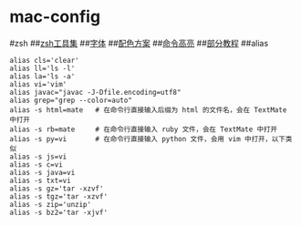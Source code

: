 # mac-config

#zsh
##[zsh工具集](https://github.com/robbyrussell/oh-my-zsh)
##[字体](https://github.com/powerline/fonts)
##[配色方案](https://github.com/altercation/solarized)
##[命令高亮](https://github.com/zsh-users/zsh-syntax-highlighting)
##[部分教程](http://www.jianshu.com/p/7de00c73a2bb)
##alias
```
alias cls='clear'
alias ll='ls -l'
alias la='ls -a'
alias vi='vim'
alias javac="javac -J-Dfile.encoding=utf8"
alias grep="grep --color=auto"
alias -s html=mate   # 在命令行直接输入后缀为 html 的文件名，会在 TextMate 中打开
alias -s rb=mate     # 在命令行直接输入 ruby 文件，会在 TextMate 中打开
alias -s py=vi       # 在命令行直接输入 python 文件，会用 vim 中打开，以下类似
alias -s js=vi
alias -s c=vi
alias -s java=vi
alias -s txt=vi
alias -s gz='tar -xzvf'
alias -s tgz='tar -xzvf'
alias -s zip='unzip'
alias -s bz2='tar -xjvf'

```
